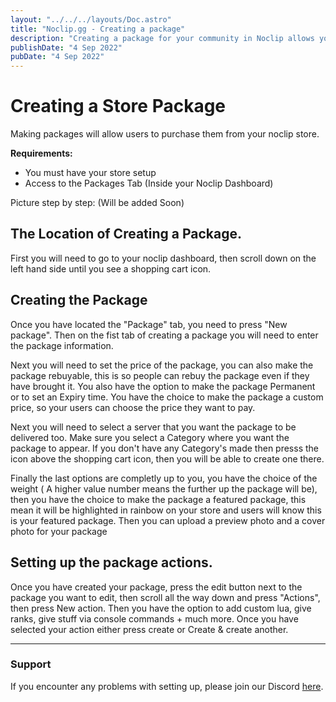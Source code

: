 ```yaml
---
layout: "../../../layouts/Doc.astro"
title: "Noclip.gg - Creating a package"
description: "Creating a package for your community in Noclip allows you to monetize your community seamlessly."
publishDate: "4 Sep 2022"
pubDate: "4 Sep 2022"
---
```


# Creating a Store Package
Making packages will allow users to purchase them from your noclip store.

**Requirements:**
- You must have your store setup
- Access to the Packages Tab (Inside your Noclip Dashboard)

Picture step by step: (Will be added Soon)

## The Location of Creating a Package.

First you will need to go to your noclip dashboard, then scroll down on the left hand side until you see a shopping cart icon. 

## Creating the Package

Once you have located the "Package" tab, you need to press "New package". Then on the fist tab of creating a package you will need to enter the package information. 

Next you will need to set the price of the package, you can also make the package rebuyable, this is so people can rebuy the package even if they have brought it. You also have the option to make the package Permanent or to set an Expiry time. You have the choice to make the package a custom price, so your users can choose the price they want to pay.

Next you will need to select a server that you want the package to be delivered too. Make sure you select a Category where you want the package to appear. If you don't
have any Category's made then presss the icon above the shopping cart icon, then you will be able to create one there.

Finally the last options are completly up to you, you have the choice of the weight ( A higher value number means the further up the package will be), then you have the
choice to make the package a featured package, this mean it will be highlighted in rainbow on your store and users will know this is your featured package. Then you can
upload a preview photo and a cover photo for your package


## Setting up the package actions.

Once you have created your package, press the edit button next to the package you want to edit, then scroll all the way down and press "Actions", then press New action.
Then you have the option to add custom lua, give ranks, give stuff via console commands + much more. Once you have selected your action either press create or
Create & create another.



---

### Support

If you encounter any problems with setting up, please join our Discord [here](https://physgun.com/discord).